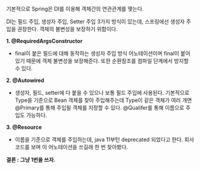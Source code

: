 기본적으로 Spring은 DI를 이용해 객체간의 연관관계를 맺는다.

DI는 필드 주입, 생성자 주입, Setter 주입 3가지 방식이 있는데, 스프링에선 생성자 주입을 권장한다. 객체의 불변성을 보장하기 위함이다.

**1. @RequiredArgsConstructor**
    
   - final이 붙은 필드에 대해 동작하는 생성자 주입 방식 어노테이션이며 final이 붙어있기 때문에 객체 불변성을 보장해준다. 또한 순환참조를 컴파일 단계에서 방지할 수 있다.
    
**2. @Autowired**
    
  - 생성자, 필드, setter에 다 붙을 수 있으나 보통 필드 주입에 사용된다. 기본적으로 Type을 기준으로 Bean 객체를 찾아 주입해주는데 Type이 같은 객체가 여러 개면 @Primary를 통해 주입될 객체를 지정할 수 있다. @Qualifer를 통해 이름으로 주입도 가능하다.
    
**3. @Resource**
    
   - 이름을 기준으로 객체를 주입하는데, java 11부턴 deprecated 되었다고 한다. 회사 코드를 보며 이 어노테이션을 쓰길래 한 번 찾아봤다.

**결론 : 그냥 1번을 쓰자.**
